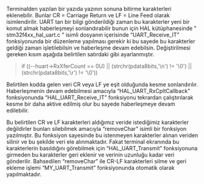 Terminalden yazılan bir yazıda yazının sonuna bitirme karakterleri eklenebilir. Bunlar CR = Carriage Return ve LF = Line Feed olarak isimlendirilir. UART tan bir bilgi gönderildiği zaman bu karakterler yeni bir komut almak haberleşmeyi sonlandırabilir bunun için HAL kütüphanesinde " stm32f4xx_hal_uart.c " isimli dosyanın içerisinde “UART_Receive_IT” fonksiyonunda bir düzenleme yapılması gerekir ki bu sayede bu karakterler geldiği zaman işletilebilsin ve haberleşme devam edebilsin. Değiştirilmesi gereken kısım aşağıda belirtilen satırdaki gibi ayarlanmıştır.


> if ((--huart->RxXferCount == 0U) || (strchr(pdata8bits,'\n') != '\0') || (strchr(pdata8bits,'\r') != '\0')) 


Belirtilen kodda gelen veri CR veya LF ye eşit olduğunda kesme sonlandırılır. Haberleşmenin devam edebilmesi amacıyla “HAL_UART_RxCpltCallback” fonksiyonunda “HAL_UART_Receive_IT” fonksiyonu tekrardan çalıştırılarak kesme bir daha aktive edilmiş olur bu sayede haberleşmeye devam edilebilir.

Bu belirtilen CR ve LF karakterleri aldığımız veride istediğimiz karakterler değildirler bunları silebilmek amacıyla “removeChar” isimli bir fonksiyon yazılmıştır. Bu fonksiyon sayesinde bu istenmeyen karakterler alınan veriden silinir ve bu şekilde veri ele alınmaktadır. Fakat terminal ekranında bu karakterlerin basıldığını görebilmek için “HAL_UART_Transmit” fonksiyonuna girmeden bu karakterler geri eklenir ve verinin uzunluğu kadar veri gönderilir. Bahsedilen “removeChar” ile CR-LF karakterleri silme ve geri ekleme işlemi “MY_UART_Transmit” fonksiyonunda otomatik olarak yapılmaktadır.
